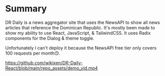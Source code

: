 # Summary

DR Daily is a news aggregator site that uses the NewsAPI to show all news
articles that reference the Dominican Republic. It's mostly been made to show my
ability to use React, JavaScript, & TailwindCSS. It uses Radix components for
the Dialog & theme toggle.


Unfortunately I can't deploy it because the NewsAPI free tier only covers 100 requests per month🙃.

https://github.com/wikixen/DR-Daily-React/blob/main/repo_assets/demo_vid.mp4
